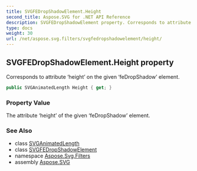 ```yaml
---
title: SVGFEDropShadowElement.Height
second_title: Aspose.SVG for .NET API Reference
description: SVGFEDropShadowElement property. Corresponds to attribute height on the given feDropShadow element
type: docs
weight: 30
url: /net/aspose.svg.filters/svgfedropshadowelement/height/
---
```

## SVGFEDropShadowElement.Height property

Corresponds to attribute ‘height’ on the given ‘feDropShadow’ element.

```csharp
public SVGAnimatedLength Height { get; }
```

### Property Value

The attribute ‘height’ of the given ‘feDropShadow’ element.

### See Also

* class [SVGAnimatedLength](../../../aspose.svg.datatypes/svganimatedlength/)
* class [SVGFEDropShadowElement](../)
* namespace [Aspose.Svg.Filters](../../../aspose.svg.filters/)
* assembly [Aspose.SVG](../../../)
